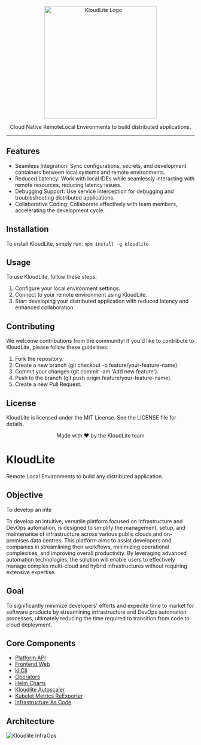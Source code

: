 <p align="center">
  <img width=300 src="https://github.com/kloudlite/kloudlite/assets/1580519/27001f02-a87f-46b7-aaaf-3b36bafc73e0" alt="KloudLite Logo">
</p>
<p align="center">
  Cloud Native RemoteLocal Environments to build distributed applications.
</p>

---

## Features
* Seamless Integration: Sync configurations, secrets, and development containers between local systems and remote environments.
* Reduced Latency: Work with local IDEs while seamlessly interacting with remote resources, reducing latency issues.
* Debugging Support: Use service interception for debugging and troubleshooting distributed applications.
* Collaborative Coding: Collaborate effectively with team members, accelerating the development cycle.


## Installation
To install KloudLite, simply run:
`npm install -g kloudlite`

## Usage
To use KloudLite, follow these steps:
1. Configure your local environment settings.
2. Connect to your remote environment using KloudLite.
3. Start developing your distributed application with reduced latency and enhanced collaboration.


## Contributing
We welcome contributions from the community! If you'd like to contribute to KloudLite, please follow these guidelines:
1. Fork the repository.
2. Create a new branch (git checkout -b feature/your-feature-name).
3. Commit your changes (git commit -am 'Add new feature').
4. Push to the branch (git push origin feature/your-feature-name).
5. Create a new Pull Request.


## License
KloudLite is licensed under the MIT License. See the LICENSE file for details.


<p align="center">
  Made with ❤️ by the KloudLite team
</p>




# KloudLite
Remote Local Environments to build any distributed application.




## Objective
To develop an inte

To develop an intuitive, versatile platform focused on Infrastructure and 
DevOps automation, is designed to simplify the management, setup, and maintenance of infrastructure across 
various public clouds and on-premises data centres. This platform aims to assist developers and companies 
in streamlining their workflows, minimizing operational complexities, and improving overall productivity. 
By leveraging advanced automation technologies, the solution will enable users to effectively manage complex 
multi-cloud and hybrid infrastructures without requiring extensive expertise.

## Goal
To significantly minimize developers' efforts and expedite time to market for software products 
by streamlining infrastructure and DevOps automation processes, ultimately reducing the time required to transition 
from code to cloud deployment.


## Core Components
+ [Platform API](https://github.com/kloudlite/api)
+ [Frontend Web](https://github.com/kloudlite/web)
+ [kl Cli](https://github.com/kloudlite/kl)
+ [Operators](https://github.com/kloudlite/operator)
+ [Helm Charts](https://github.com/kloudlite/helm-charts)
+ [Kloudlite Autoscaler](https://github.com/kloudlite/autoscaler/tree/kloudlite)
+ [Kubelet Metrics ReExporter](https://github.com/kloudlite/kubelet-metrics-reexporter)
+ [Infrastructure As Code](https://github.com/kloudlite/infrastructure-as-code)


## Architecture

![Kloudlite InfraOps](https://github.com/kloudlite/kloudlite/assets/1580519/facdfc5d-dc35-47f8-9678-afff9e3b8636)
